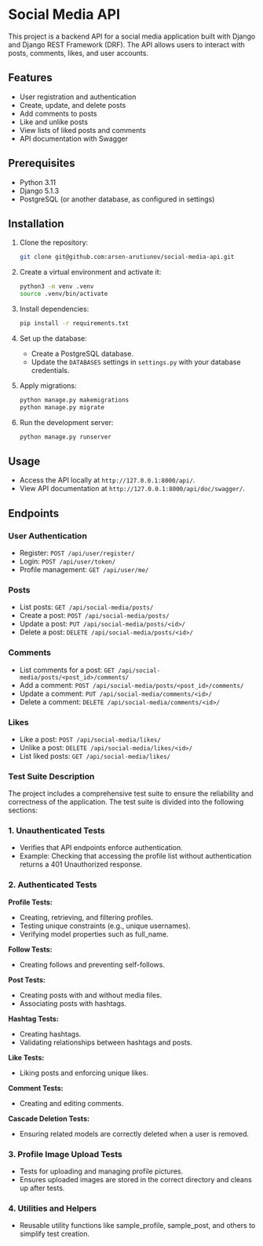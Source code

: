 
# Social Media API

This project is a backend API for a social media application built with Django and Django REST Framework (DRF). The API allows users to interact with posts, comments, likes, and user accounts.

## Features

- User registration and authentication
- Create, update, and delete posts
- Add comments to posts
- Like and unlike posts
- View lists of liked posts and comments
- API documentation with Swagger

## Prerequisites

- Python 3.11
- Django 5.1.3
- PostgreSQL (or another database, as configured in settings)

## Installation

1. Clone the repository:
   ```bash
   git clone git@github.com:arsen-arutiunov/social-media-api.git
   ```

2. Create a virtual environment and activate it:
   ```bash
   python3 -m venv .venv
   source .venv/bin/activate
   ```

3. Install dependencies:
   ```bash
   pip install -r requirements.txt
   ```

4. Set up the database:
   - Create a PostgreSQL database.
   - Update the `DATABASES` settings in `settings.py` with your database credentials.

5. Apply migrations:
   ```bash
   python manage.py makemigrations
   python manage.py migrate
   ```

6. Run the development server:
   ```bash
   python manage.py runserver
   ```

## Usage

- Access the API locally at `http://127.0.0.1:8000/api/`.
- View API documentation at `http://127.0.0.1:8000/api/doc/swagger/`.

## Endpoints

### User Authentication

- Register: `POST /api/user/register/`
- Login: `POST /api/user/token/`
- Profile management: `GET /api/user/me/`

### Posts

- List posts: `GET /api/social-media/posts/`
- Create a post: `POST /api/social-media/posts/`
- Update a post: `PUT /api/social-media/posts/<id>/`
- Delete a post: `DELETE /api/social-media/posts/<id>/`

### Comments

- List comments for a post: `GET /api/social-media/posts/<post_id>/comments/`
- Add a comment: `POST /api/social-media/posts/<post_id>/comments/`
- Update a comment: `PUT /api/social-media/comments/<id>/`
- Delete a comment: `DELETE /api/social-media/comments/<id>/`

### Likes

- Like a post: `POST /api/social-media/likes/`
- Unlike a post: `DELETE /api/social-media/likes/<id>/`
- List liked posts: `GET /api/social-media/likes/`

### Test Suite Description

The project includes a comprehensive test suite to ensure the reliability and correctness of the application. The test suite is divided into the following sections:

### 1. Unauthenticated Tests
-	Verifies that API endpoints enforce authentication.
-	Example: Checking that accessing the profile list without authentication returns a 401 Unauthorized response.

### 2. Authenticated Tests
**Profile Tests:**
- Creating, retrieving, and filtering profiles.
- Testing unique constraints (e.g., unique usernames).
- Verifying model properties such as full_name.

**Follow Tests:**
- Creating follows and preventing self-follows.

**Post Tests:**
- Creating posts with and without media files.
- Associating posts with hashtags.

**Hashtag Tests:**
- Creating hashtags.
- Validating relationships between hashtags and posts.

**Like Tests:**
- Liking posts and enforcing unique likes.

**Comment Tests:**
- Creating and editing comments.

**Cascade Deletion Tests:**
- Ensuring related models are correctly deleted when a user is removed.

### 3. Profile Image Upload Tests
- Tests for uploading and managing profile pictures.
- Ensures uploaded images are stored in the correct directory and cleans up after tests.

### 4. Utilities and Helpers
- Reusable utility functions like sample_profile, sample_post, and others to simplify test creation.

